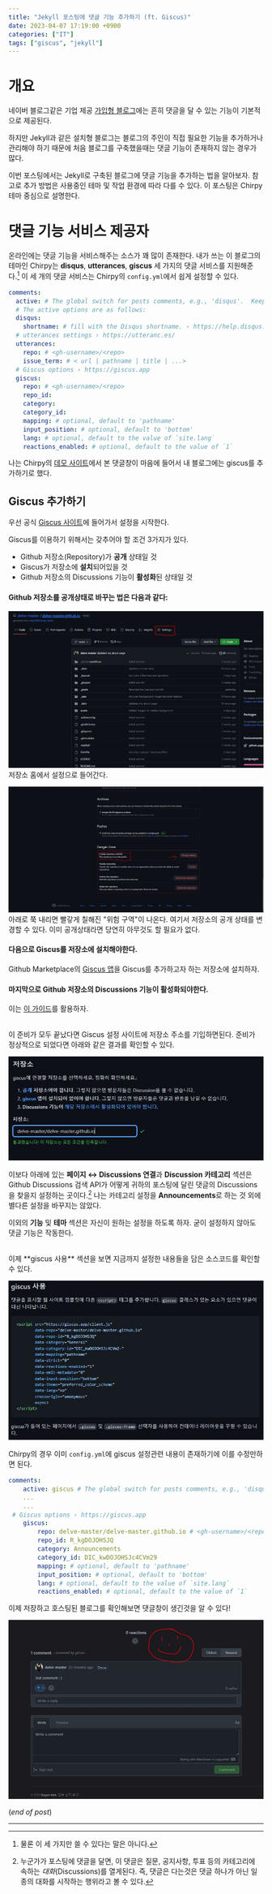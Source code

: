 ```yaml
---
title: "Jekyll 포스팅에 댓글 기능 추가하기 (ft. Giscus)"
date: 2023-04-07 17:19:00 +0900
categories: ["IT"]
tags: ["giscus", "jekyll"]
---
```


# 개요 

네이버 블로그같은 기업 제공 [가입형 블로그](https://curlykim.tistory.com/entry/%EB%B8%94%EB%A1%9C%EA%B7%B8%EB%9E%80-%EB%B8%94%EB%A1%9C%EA%B7%B8-%EC%A2%85%EB%A5%98)에는 흔히 댓글을 달 수 있는 기능이 기본적으로 제공된다. 

하지만 Jekyll과 같은 설치형 블로그는 블로그의 주인이 직접 필요한 기능을 추가하거나 관리해야 하기 때문에 처음 블로그를 구축했을때는 댓글 기능이 존재하지 않는 경우가 많다. 

이번 포스팅에서는 Jekyll로 구축된 블로그에 댓글 기능을 추가하는 법을 알아보자. 참고로 추가 방법은 사용중인 테마 및 작업 환경에 따라 다를 수 있다. 이 포스팅은 Chirpy 테마 중심으로 설명한다.  


# 댓글 기능 서비스 제공자

온라인에는 댓글 기능을 서비스해주는 소스가 꽤 많이 존재한다. 내가 쓰는 이 블로그의 테마인 Chirpy는 **disqus**, **utterances**, **giscus** 세 가지의 댓글 서비스를 지원해준다.[^1] 이 세 개의 댓글 서비스는 Chirpy의 `config.yml`에서 쉽게 설정할 수 있다.

```yaml
comments:
  active: # The global switch for posts comments, e.g., 'disqus'.  Keep it empty means disable
  # The active options are as follows:
  disqus:
    shortname: # fill with the Disqus shortname. › https://help.disqus.com/en/articles/1717111-what-s-a-shortname
  # utterances settings › https://utteranc.es/
  utterances:
    repo: # <gh-username>/<repo>
    issue_term: # < url | pathname | title | ...>
  # Giscus options › https://giscus.app
  giscus:
    repo: # <gh-username>/<repo>
    repo_id:
    category:
    category_id:
    mapping: # optional, default to 'pathname'
    input_position: # optional, default to 'bottom'
    lang: # optional, default to the value of `site.lang`
    reactions_enabled: # optional, default to the value of `1`
```

나는 Chirpy의 [데모 사이트](https://chirpy.cotes.page/posts/getting-started/)에서 본 댓글창이 마음에 들어서 내 블로그에는 giscus를 추가하기로 했다. 

## Giscus 추가하기

우선 공식 [Giscus 사이트](https://giscus.app/ko)에 들어가서 설정을 시작한다.

Giscus를 이용하기 위해서는 갖추어야 할 조건 3가지가 있다.

- Github 저장소(Repository)가 **공개** 상태일 것
- Giscus가 저장소에 **설치**되어있을 것
- Github 저장소의 Discussions 기능이 **활성화**된 상태일 것

#### Github 저장소를 공개상태로 바꾸는 법은 다음과 같다:

![저장소 공개/비공개 설정 1](visibility_1.JPG)
저장소 홈에서 설정으로 들어간다.

![저장소 공개/비공개 설정 2](visibility_2.JPG)
아래로 쭉 내리면 빨갛게 칠해진 "위험 구역"이 나온다. 여기서 저장소의 공개 상태를 변경할 수 있다. 이미 공개상태라면 당연히 아무것도 할 필요가 없다. 

#### 다음으로 Giscus를 저장소에 설치해야한다. 

Github Marketplace의 [Giscus 앱](https://github.com/apps/giscus)을 Giscus를 추가하고자 하는 저장소에 설치하자. 

#### 마지막으로 Github 저장소의 Discussions 기능이 활성화되야한다. 
이는 [이 가이드](https://docs.github.com/en/repositories/managing-your-repositorys-settings-and-features/enabling-features-for-your-repository/enabling-or-disabling-github-discussions-for-a-repository)를 활용하자. 
<br>
<br>

이 준비가 모두 끝났다면 Giscus 설정 사이트에 저장소 주소를 기입하면된다. 준비가 정상적으로 되었다면 아래와 같은 결과를 확인할 수 있다. 

![준비 끝](tutorial_1.JPG)

이보다 아래에 있는 **페이지 ↔️ Discussions 연결**과 **Discussion 카테고리** 섹션은 Github Discussions 검색 API가 어떻게 귀하의 포스팅에 달린 댓글의 Discussions을 찾을지 설정하는 곳이다.[^2] 나는 카테고리 설정을 **Announcements**로 하는 것 외에 별다른 설정을 바꾸지는 않았다. 

이외의 **기능** 및 **테마** 섹션은 자신이 원하는 설정을 하도록 하자. 굳이 설정하지 않아도 댓글 기능은 작동한다. 

<br>
이제 **giscus 사용** 섹션을 보면 지금까지 설정한 내용들을 담은 소스코드를 확인할 수 있다. 

![giscus 사용 스크립트](tutorial_2.JPG)

Chirpy의 경우 이미 `config.yml`에 giscus 설정관련 내용이 존재하기에 이를 수정만하면 된다. 

```yaml
comments:
    active: giscus # The global switch for posts comments, e.g., 'disqus'.  Keep it empty means disable
    ...
    ...
 # Giscus options › https://giscus.app
    giscus:
        repo: delve-master/delve-master.github.io # <gh-username>/<repo>
        repo_id: R_kgDOJOHSJQ
        category: Announcements
        category_id: DIC_kwDOJOHSJc4CVm29
        mapping: # optional, default to 'pathname'
        input_position: # optional, default to 'bottom'
        lang: # optional, default to the value of `site.lang`
        reactions_enabled: # optional, default to the value of `1`
```

이제 저장하고 호스팅된 블로그를 확인해보면 댓글창이 생긴것을 알 수 있다!

![댓글창이 추가된 모습](finished.JPG)


(*end of post*)

---

[^1]: 물론 이 세 가지만 쓸 수 있다는 말은 아니다.
[^2]:누군가가 포스팅에 댓글을 달면, 이 댓글은 질문, 공지사항, 투표 등의 카테고리에 속하는 *대화*(Discussions)를 열게된다. 즉, 댓글은 다는것은 댓글 하나가 아닌 일종의 대화를 시작하는 행위라고 볼 수 있다.